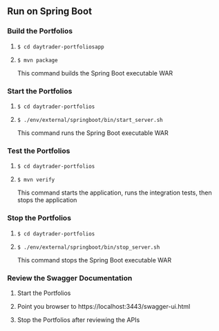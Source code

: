 
## Run on Spring Boot


### Build the Portfolios

1.  `$ cd daytrader-portfoliosapp`

2.  `$ mvn package`

    This command builds the Spring Boot executable WAR

### Start the Portfolios

1.  `$ cd daytrader-portfolios`

2.  `$ ./env/external/springboot/bin/start_server.sh`

    This command runs the Spring Boot executable WAR
    
### Test the Portfolios
                                
1.  `$ cd daytrader-portfolios`
    
2.  `$ mvn verify`

    This command starts the application, runs the integration tests, then stops the application
    
### Stop the Portfolios

1.  `$ cd daytrader-portfolios`

2.  `$ ./env/external/springboot/bin/stop_server.sh`

    This command stops the Spring Boot executable WAR
    
### Review the Swagger Documentation

1.  Start the Portfolios

2.  Point you browser to https://localhost:3443/swagger-ui.html

3.  Stop the Portfolios after reviewing the APIs
